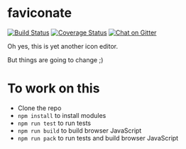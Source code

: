 # faviconate

[![Build Status](https://travis-ci.org/menendezpoo/faviconate.svg?branch=master)](https://travis-ci.org/menendezpoo/faviconate)
[![Coverage Status](https://coveralls.io/repos/github/menendezpoo/faviconate/badge.svg?branch=master)](https://coveralls.io/github/menendezpoo/faviconate?branch=master)
[![Chat on Gitter](https://badges.gitter.im/gitterHQ/gitter.png)](https://gitter.im/faviconate)

Oh yes, this is yet another icon editor.

But things are going to change ;)

# To work on this
- Clone the repo
- `npm install` to install modules
- `npm run test` to run tests
- `npm run build` to build browser JavaScript
- `npm run pack` to run tests and build browser JavaScript

